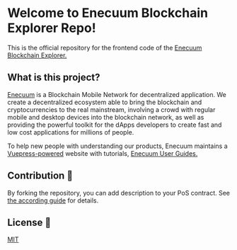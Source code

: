 # Welcome to Enecuum Blockchain Explorer Repo!

This is the official repository for the frontend code of the [Enecuum Blockchain Explorer.](https://pulse.enecuum.com/)

## What is this project?

[Enecuum](https://enecuum.com/) is a Blockchain Mobile Network for decentralized application. We create a decentralized ecosystem able to bring the blockchain and cryptocurrencies to the real mainstream, involving a crowd with regular mobile and desktop devices into the blockchain network, as well as providing the powerful toolkit for the dApps developers to create fast and low cost applications for millions of people.

To help new people with understanding our products, Enecuum maintains a [Vuepress-powered](https://vuepress.vuejs.org) website with tutorials, [Enecuum User Guides.](https://guides.enecuum.com/)

## Contribution :pencil:

By forking the repository, you can add description to your PoS contract. See [the according guide](https://github.com/Enecuum/docs/blob/master/enq/how-to-pos.md#add-description-to-your-pos-contract) for details.

## License :scroll:

[MIT](LICENSE)


